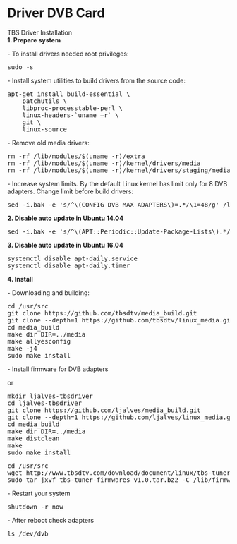 # Driver DVB Card
TBS Driver Installation
<br>
<b>1. Prepare system</b>
<p>- To install drivers needed root privileges:</p>
<pre>sudo -s</pre>
<p>- Install system utilities to build drivers from the source code:</p>
<pre>apt-get install build-essential \
    patchutils \
    libproc-processtable-perl \
    linux-headers-`uname –r` \
    git \
    linux-source</pre>
<p>- Remove old media drivers:</p>
<pre>rm -rf /lib/modules/$(uname -r)/extra
rm -rf /lib/modules/$(uname -r)/kernel/drivers/media
rm -rf /lib/modules/$(uname -r)/kernel/drivers/staging/media</pre>
<p>- Increase system limits. By the default Linux kernel has limit only for 8 DVB adapters. Change limit before build drivers:</p>
<pre>sed -i.bak -e 's/^\(CONFIG_DVB_MAX_ADAPTERS\)=.*/\1=48/g' /lib/modules/$(uname -r)/build/.config</pre>
<b>2. Disable auto update in Ubuntu 14.04</b>
<pre>sed -i.bak -e 's/^\(APT::Periodic::Update-Package-Lists\).*/\1 "0";/g' /etc/apt/apt.conf.d/10periodic</pre>
<b>3. Disable auto update in Ubuntu 16.04</b>
<pre>systemctl disable apt-daily.service
systemctl disable apt-daily.timer</pre>
<b>4. Install</b>
<p>- Downloading and building:</p>
<pre>cd /usr/src
git clone https://github.com/tbsdtv/media_build.git
git clone --depth=1 https://github.com/tbsdtv/linux_media.git -b latest ./media
cd media_build
make dir DIR=../media
make allyesconfig
make -j4
sudo make install</pre>
<p>- Install firmware for DVB adapters</p>
or
<pre>mkdir ljalves-tbsdriver
cd ljalves-tbsdriver
git clone https://github.com/ljalves/media_build.git
git clone --depth=1 https://github.com/ljalves/linux_media.git -b latest ./media
cd media_build
make dir DIR=../media
make distclean
make
sudo make install</pre>

<pre>cd /usr/src
wget http://www.tbsdtv.com/download/document/linux/tbs-tuner-firmwares_v1.0.tar.bz2
sudo tar jxvf tbs-tuner-firmwares_v1.0.tar.bz2 -C /lib/firmware/</pre>
<p>- Restart your system</p>
<pre>shutdown -r now</pre>
<p>- After reboot check adapters</p>
<pre>ls /dev/dvb</pre>
